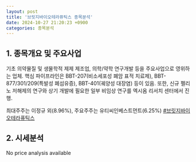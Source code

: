 ```yaml
---
layout: post
title: '브릿지바이오테라퓨틱스 종목분석'
date: 2024-10-27 21:20:23 +0900
categories: 종목분석
---
```


## 1. 종목개요 및 주요사업

기초 의약물질 및 생물학적 제제 제조업, 의학/약학 연구개발 등을 주요사업으로 영위하는 업체. 핵심 파이프라인은 BBT-207(비소세포성 폐암 표적 치료제), BBT-877/301/209(특발성 폐섬유증), BBT-401(궤양성 대장염) 등이 있음. 또한, 신규 펠리노 저해제의 연구와 상기 개발에 필요한 일부 비임상 연구를 엑시옴 리서치 센터에서 진행.

최대주주는 이정규 외(8.96%), 주요주주는 유티씨인베스트먼트(6.25%)
[#브릿지바이오테라퓨틱스](#)

## 2. 시세분석

No price analysis available
